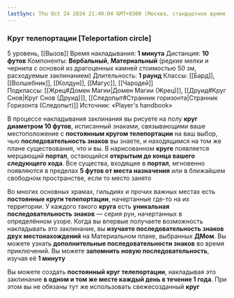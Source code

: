 ```yaml
---
lastSync: Thu Oct 24 2024 21:40:04 GMT+0300 (Москва, стандартное время)
---
```

### Круг телепортации [Teleportation circle]

5 уровень, [[Вызов]]
Время накладывания: **1 минута**
Дистанция: **10 футов**
Компоненты: **Вербальный**, **Материальный** (редкие мелки и чернила с основой из драгоценных камней стоимостью 50 зм, расходуемые заклинанием)
Длительность: **1 раунд**
Классы: [[Бард]], [[Волшебник]], [[Колдун]], [[Магус]], [[Чародей]]
Подклассы: [[Жрец#Домен Магии|Домен Магии (Жрец)]], [[Друид#Круг Снов|Круг Снов (Друид)]], [[Следопыт#Странник горизонта|Странник Горизонта (Следопыт)]]
Источник: «Player's handbook»

В процессе накладывания заклинания вы рисуете на полу **круг диаметром 10 футов**, исписанный знаками, связывающими ваше местоположение с **постоянным кругом телепортации** на ваш выбор, чью **последовательность знаков** вы знаете, и находящимся на том же плане существования, что и вы. В нарисованном **круге** появляется мерцающий **портал**, остающийся **открытым до конца вашего следующего хода**. Все существа, входящие в **портал**, мгновенно появляются в пределах **5 футов от места назначения** или в ближайшем свободном пространстве, если то место занято

Во многих основных храмах, гильдиях и прочих важных местах есть **постоянные круги телепортации**, начертанные где-то на их территории. У каждого такого **круга** есть **уникальная последовательность знаков** — серия рун, начертанных в определённом узоре. Когда вы впервые получаете возможность накладывать это заклинание, вы **изучаете последовательность знаков двух местонахождений** на Материальном плане, выбранных **ДМом**. Вы можете узнать **дополнительные последовательности знаков** во время приключений. Вы можете **запомнить новую последовательность**, изучая её **1 минуту**

Вы можете создать **постоянный круг телепортации**, накладывая это заклинание **в одном и том же месте каждый день в течение 1 года**. При этом вы не обязаны тут же использовать свежесозданный **круг**
